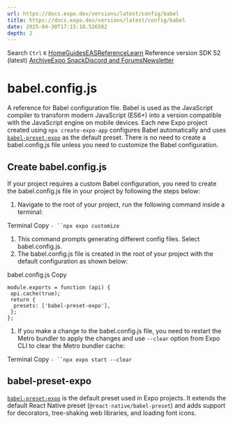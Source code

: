 ```yaml
---
url: https://docs.expo.dev/versions/latest/config/babel
title: https://docs.expo.dev/versions/latest/config/babel
date: 2025-04-30T17:15:18.526502
depth: 2
---
```


Search
`Ctrl` `K`
[Home](https://docs.expo.dev/)[Guides](https://docs.expo.dev/guides/overview)[EAS](https://docs.expo.dev/eas)[Reference](https://docs.expo.dev/versions/latest)[Learn](https://docs.expo.dev/tutorial/overview)
Reference version
SDK 52 (latest)
[Archive](https://docs.expo.dev/archive)[Expo Snack](https://snack.expo.dev)[Discord and Forums](https://chat.expo.dev)[Newsletter](https://expo.dev/mailing-list/signup)
# babel.config.js
A reference for Babel configuration file.
Babel is used as the JavaScript compiler to transform modern JavaScript (ES6+) into a version compatible with the JavaScript engine on mobile devices.
Each new Expo project created using `npx create-expo-app` configures Babel automatically and uses [`babel-preset-expo`](https://github.com/expo/expo/tree/main/packages/babel-preset-expo) as the default preset. There is no need to create a babel.config.js file unless you need to customize the Babel configuration.
## Create babel.config.js
If your project requires a custom Babel configuration, you need to create the babel.config.js file in your project by following the steps below:
  1. Navigate to the root of your project, run the following command inside a terminal:


Terminal
Copy
`- ``npx expo customize`
  1. This command prompts generating different config files. Select babel.config.js.
  2. The babel.config.js file is created in the root of your project with the default configuration as shown below:


babel.config.js
Copy
```
module.exports = function (api) {
 api.cache(true);
 return {
  presets: ['babel-preset-expo'],
 };
};

```

  1. If you make a change to the babel.config.js file, you need to restart the Metro bundler to apply the changes and use `--clear` option from Expo CLI to clear the Metro bundler cache:


Terminal
Copy
`- ``npx expo start --clear`
## babel-preset-expo
[`babel-preset-expo`](https://github.com/expo/expo/tree/main/packages/babel-preset-expo) is the default preset used in Expo projects. It extends the default React Native preset (`@react-native/babel-preset`) and adds support for decorators, tree-shaking web libraries, and loading font icons.

